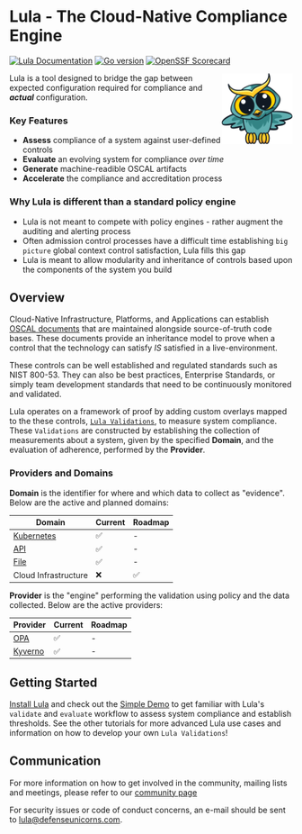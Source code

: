 # Lula - The Cloud-Native Compliance Engine

[![Lula Documentation](https://img.shields.io/badge/docs--d25ba1)](https://docs.lula.dev)
[![Go version](https://img.shields.io/github/go-mod/go-version/defenseunicorns/lula?filename=go.mod)](https://go.dev/)
[![OpenSSF Scorecard](https://api.securityscorecards.dev/projects/github.com/defenseunicorns/lula/badge)](https://api.securityscorecards.dev/projects/github.com/defenseunicorns/lula)

<img align="right" src="./images/lula.svg" alt="lula logo" style="width:25%; height:auto;">

Lula is a tool designed to bridge the gap between expected configuration required for compliance and **_actual_** configuration.

### Key Features
* **Assess** compliance of a system against user-defined controls
* **Evaluate** an evolving system for compliance _over time_
* **Generate** machine-readible OSCAL artifacts
* **Accelerate** the compliance and accreditation process

### Why Lula is different than a standard policy engine
* Lula is not meant to compete with policy engines - rather augment the auditing and alerting process
* Often admission control processes have a difficult time establishing `big picture` global context control satisfaction, Lula fills this gap
* Lula is meant to allow modularity and inheritance of controls based upon the components of the system you build

## Overview

Cloud-Native Infrastructure, Platforms, and Applications can establish [OSCAL documents](https://pages.nist.gov/OSCAL/about/) that are maintained alongside source-of-truth code bases. These documents provide an inheritance model to prove when a control that the technology can satisfy _IS_ satisfied in a live-environment.

These controls can be well established and regulated standards such as NIST 800-53. They can also be best practices, Enterprise Standards, or simply team development standards that need to be continuously monitored and validated.

Lula operates on a framework of proof by adding custom overlays mapped to the these controls, [`Lula Validations`](./docs/reference/README.md), to measure system compliance. These `Validations` are constructed by establishing the collection of measurements about a system, given by the specified **Domain**, and the evaluation of adherence, performed by the **Provider**. 

### Providers and Domains

**Domain** is the identifier for where and which data to collect as "evidence". Below are the active and planned domains:

| Domain | Current | Roadmap |
|----------|----------|----------|
| [Kubernetes](./docs/reference/domains/kubernetes-domain.md) | ✅ | - |
| [API](./docs/reference/domains/api-domain.md) | ✅ | - |
| [File](./docs/reference/domains/file-domain.md) | ✅ | - |
| Cloud Infrastructure | ❌ | ✅ |

**Provider** is the "engine" performing the validation using policy and the data collected. Below are the active providers:

| Provider | Current | Roadmap |
|----------|----------|----------|
| [OPA](./docs/reference/providers/opa-provider.md) | ✅ | - |
| [Kyverno](./docs/reference/providers/kyverno-provider.md) | ✅ | - |

## Getting Started

[Install Lula](./docs/getting-started/README.md) and check out the [Simple Demo](./docs/getting-started/simple-demo.md) to get familiar with Lula's `validate` and `evaluate` workflow to assess system compliance and establish thresholds. See the other tutorials for more advanced Lula use cases and information on how to develop your own `Lula Validations`! 

## Communication

For more information on how to get involved in the community, mailing lists and
meetings, please refer to our [community page](./docs/community-and-contribution/README.md)

For security issues or code of conduct concerns, an e-mail should be sent to
[lula@defenseunicorns.com](mailto:lula@defenseunicorns.com).